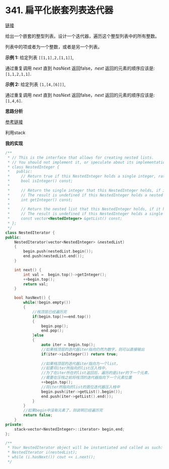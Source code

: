 # 341. 扁平化嵌套列表迭代器

[链接](https://leetcode-cn.com/problems/flatten-nested-list-iterator/description/)

给出一个嵌套的整型列表。设计一个迭代器，遍历这个整型列表中的所有整数。

列表中的项或者为一个整数，或者是另一个列表。

**示例 1:**
 给定列表 `[[1,1],2,[1,1]]`,

通过重复调用 *next* 直到 *hasNex*t 返回false，*next* 返回的元素的顺序应该是: `[1,1,2,1,1]`.

**示例 2:**
 给定列表 `[1,[4,[6]]]`,

通过重复调用 *next* 直到 *hasNex*t 返回false，*next* 返回的元素的顺序应该是: `[1,4,6]`.

**思路分析**

[参考链接](https://github.com/arkingc/leetcode/tree/master/341.Flatten%20Nested%20List%20Iterator)

利用stack

**我的实现**

```c++
/**
 * // This is the interface that allows for creating nested lists.
 * // You should not implement it, or speculate about its implementation
 * class NestedInteger {
 *   public:
 *     // Return true if this NestedInteger holds a single integer, rather than a nested list.
 *     bool isInteger() const;
 *
 *     // Return the single integer that this NestedInteger holds, if it holds a single integer
 *     // The result is undefined if this NestedInteger holds a nested list
 *     int getInteger() const;
 *
 *     // Return the nested list that this NestedInteger holds, if it holds a nested list
 *     // The result is undefined if this NestedInteger holds a single integer
 *     const vector<NestedInteger> &getList() const;
 * };
 */
class NestedIterator {
public:
    NestedIterator(vector<NestedInteger> &nestedList)
    {
        begin.push(nestedList.begin());
        end.push(nestedList.end());
    }

    int next() {
        int val =  begin.top()->getInteger();
        ++begin.top();
        return val;
    }

    bool hasNext() {
        while(!begin.empty())
        {
            //栈顶层已经遍历完
            if(begin.top()==end.top())
            {
                begin.pop();
                end.pop();
            }else
            {
                auto iter = begin.top();
                //如果栈顶层的迭代器iter指向仍然为数字，则可以直接输出
                if(iter->isInteger()) return true;
                
                //如果栈顶层的迭代器iter指向为一个list，
                //如要将iter所指向的list压入栈中，
                //为了在iter所在的list返回后，遍历的是iter的下一个元素，
                //需要在压栈之前将栈顶的迭代器指向下一个元素位置
                ++begin.top();
                //将iter所指向的list的首位迭代器压入栈中
                begin.push(iter->getList().begin());
                end.push(iter->getList().end());
            }
        }
        //如果begin中没有元素了，则说明已经遍历完
        return false; 
    }
private:
    stack<vector<NestedInteger>::iterator> begin,end;
};

/**
 * Your NestedIterator object will be instantiated and called as such:
 * NestedIterator i(nestedList);
 * while (i.hasNext()) cout << i.next();
 */
```

